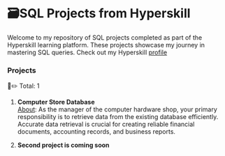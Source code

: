 # 🗃️SQL Projects from Hyperskill
Welcome to my repository of SQL projects completed as part of the Hyperskill learning platform. These projects showcase my journey in mastering SQL queries.
Check out my Hyperskill [profile](https://hyperskill.org/profile/501003816)

### Projects
📝✏️ Total: 1

1. **Computer Store Database** 
   <br> [About](https://hyperskill.org/projects/352): As the manager of the computer hardware shop, your primary responsibility is to retrieve data from the existing database efficiently.
   Accurate data retrieval is crucial for creating reliable financial documents, accounting records, and business reports.

2. **Second project is coming soon**

